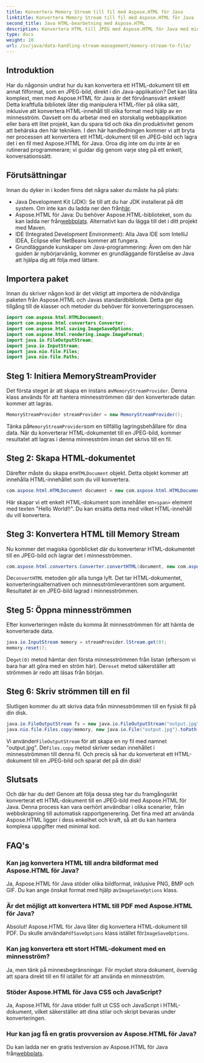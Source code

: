 ```yaml
---
title: Konvertera Memory Stream till fil med Aspose.HTML för Java
linktitle: Konvertera Memory Stream till fil med Aspose.HTML för Java
second_title: Java HTML-bearbetning med Aspose.HTML
description: Konvertera HTML till JPEG med Aspose.HTML för Java med minnesströmmar. Följ denna steg-för-steg-guide för sömlös HTML till bildkonvertering.
type: docs
weight: 10
url: /sv/java/data-handling-stream-management/memory-stream-to-file/
---
```

## Introduktion
Har du någonsin undrat hur du kan konvertera ett HTML-dokument till ett annat filformat, som en JPEG-bild, direkt i din Java-applikation? Det kan låta komplext, men med Aspose.HTML för Java är det förvånansvärt enkelt! Detta kraftfulla bibliotek låter dig manipulera HTML-filer på olika sätt, inklusive att konvertera HTML-innehåll till olika format med hjälp av en minnesström. Oavsett om du arbetar med en storskalig webbapplikation eller bara ett litet projekt, kan du spara tid och öka din produktivitet genom att behärska den här tekniken.
I den här handledningen kommer vi att bryta ner processen att konvertera ett HTML-dokument till en JPEG-bild och lagra det i en fil med Aspose.HTML för Java. Oroa dig inte om du inte är en rutinerad programmerare; vi guidar dig genom varje steg på ett enkelt, konversationssätt.
## Förutsättningar
Innan du dyker in i koden finns det några saker du måste ha på plats:
- Java Development Kit (JDK): Se till att du har JDK installerat på ditt system. Om inte kan du ladda ner den från[här](https://www.oracle.com/java/technologies/javase-jdk11-downloads.html).
-  Aspose.HTML för Java: Du behöver Aspose.HTML-biblioteket, som du kan ladda ner från[webbplats](https://releases.aspose.com/html/java/). Alternativt kan du lägga till det i ditt projekt med Maven.
- IDE (Integrated Development Environment): Alla Java IDE som IntelliJ IDEA, Eclipse eller NetBeans kommer att fungera.
- Grundläggande kunskaper om Java-programmering: Även om den här guiden är nybörjarvänlig, kommer en grundläggande förståelse av Java att hjälpa dig att följa med lättare.

## Importera paket
Innan du skriver någon kod är det viktigt att importera de nödvändiga paketen från Aspose.HTML och Javas standardbibliotek. Detta ger dig tillgång till de klasser och metoder du behöver för konverteringsprocessen.
```java
import com.aspose.html.HTMLDocument;
import com.aspose.html.converters.Converter;
import com.aspose.html.saving.ImageSaveOptions;
import com.aspose.html.rendering.image.ImageFormat;
import java.io.FileOutputStream;
import java.io.InputStream;
import java.nio.file.Files;
import java.nio.file.Paths;
```
## Steg 1: Initiera MemoryStreamProvider
 Det första steget är att skapa en instans av`MemoryStreamProvider`. Denna klass används för att hantera minnesströmmen där den konverterade datan kommer att lagras.
```java
MemoryStreamProvider streamProvider = new MemoryStreamProvider();
```
 Tänka på`MemoryStreamProvider`som en tillfällig lagringsbehållare för dina data. När du konverterar HTML-dokumentet till en JPEG-bild, kommer resultatet att lagras i denna minnesström innan det skrivs till en fil.
## Steg 2: Skapa HTML-dokumentet
 Därefter måste du skapa en`HTMLDocument` objekt. Detta objekt kommer att innehålla HTML-innehållet som du vill konvertera.
```java
com.aspose.html.HTMLDocument document = new com.aspose.html.HTMLDocument("<span>Hello World!!</span>");
```
 Här skapar vi ett enkelt HTML-dokument som innehåller en`<span>` element med texten "Hello World!!". Du kan ersätta detta med vilket HTML-innehåll du vill konvertera.

## Steg 3: Konvertera HTML till Memory Stream
Nu kommer det magiska ögonblicket där du konverterar HTML-dokumentet till en JPEG-bild och lagrar det i minnesströmmen.
```java
com.aspose.html.converters.Converter.convertHTML(document, new com.aspose.html.saving.ImageSaveOptions(com.aspose.html.rendering.image.ImageFormat.Jpeg), streamProvider.lStream);
```
 De`convertHTML` metoden gör alla tunga lyft. Det tar HTML-dokumentet, konverteringsalternativen och minnesströmleverantören som argument. Resultatet är en JPEG-bild lagrad i minnesströmmen.
## Steg 5: Öppna minnesströmmen
Efter konverteringen måste du komma åt minnesströmmen för att hämta de konverterade data.
```java
java.io.InputStream memory = streamProvider.lStream.get(0);
memory.reset();
```
 De`get(0)` metod hämtar den första minnesströmmen från listan (eftersom vi bara har att göra med en ström här). De`reset` metod säkerställer att strömmen är redo att läsas från början.
## Steg 6: Skriv strömmen till en fil
Slutligen kommer du att skriva data från minnesströmmen till en fysisk fil på din disk.
```java
java.io.FileOutputStream fs = new java.io.FileOutputStream("output.jpg");
java.nio.file.Files.copy(memory, new java.io.File("output.jpg").toPath());
```
 Vi använder`FileOutputStream` för att skapa en ny fil med namnet "output.jpg". De`Files.copy` metod skriver sedan innehållet i minnesströmmen till denna fil. Och precis så har du konverterat ett HTML-dokument till en JPEG-bild och sparat det på din disk!
## Slutsats
Och där har du det! Genom att följa dessa steg har du framgångsrikt konverterat ett HTML-dokument till en JPEG-bild med Aspose.HTML för Java. Denna process kan vara oerhört användbar i olika scenarier, från webbskrapning till automatisk rapportgenerering. Det fina med att använda Aspose.HTML ligger i dess enkelhet och kraft, så att du kan hantera komplexa uppgifter med minimal kod.
## FAQ's
### Kan jag konvertera HTML till andra bildformat med Aspose.HTML för Java?
 Ja, Aspose.HTML för Java stöder olika bildformat, inklusive PNG, BMP och GIF. Du kan ange önskat format med hjälp av`ImageSaveOptions` klass.
### Är det möjligt att konvertera HTML till PDF med Aspose.HTML för Java?
 Absolut! Aspose.HTML för Java låter dig konvertera HTML-dokument till PDF. Du skulle använda`PdfSaveOptions` klass istället för`ImageSaveOptions`.
### Kan jag konvertera ett stort HTML-dokument med en minnesström?
Ja, men tänk på minnesbegränsningar. För mycket stora dokument, överväg att spara direkt till en fil istället för att använda en minnesström.
### Stöder Aspose.HTML för Java CSS och JavaScript?
Ja, Aspose.HTML för Java stöder fullt ut CSS och JavaScript i HTML-dokument, vilket säkerställer att dina stilar och skript bevaras under konverteringen.
### Hur kan jag få en gratis provversion av Aspose.HTML för Java?
 Du kan ladda ner en gratis testversion av Aspose.HTML för Java från[webbplats](https://releases.aspose.com/).